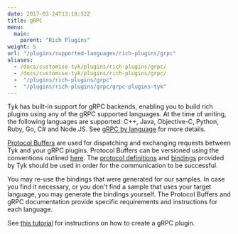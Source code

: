 ```yaml
---
date: 2017-03-24T13:19:52Z
title: gRPC
menu:
  main:
    parent: "Rich Plugins"
weight: 5
url: "/plugins/supported-languages/rich-plugins/grpc"
aliases:
  - /docs/customise-tyk/plugins/rich-plugins/grpc/
  - /docs/customise-tyk/plugins/rich-plugins/grpc/
  -  "/plugins/rich-plugins/grpc"
  -  "/plugins/rich-plugins/grpc/grpc-plugins-tyk"
---
```

Tyk has built-in support for gRPC backends, enabling you to build rich plugins using any of the gRPC supported languages. At the time of writing, the following languages are supported: C++, Java, Objective-C, Python, Ruby, Go, C# and Node.JS. See [gRPC by language](http://www.grpc.io/docs/) for more details.

[Protocol Buffers](https://developers.google.com/protocol-buffers/) are used for dispatching and exchanging requests between Tyk and your gRPC plugins. Protocol Buffers can be versioned using the conventions outlined [here](http://h22208.www2.hpe.com/eginfolib/networking/docs/sdn/sdnc2_7/5200-0910prog/content/s_sdnc-app-ha-versioning-GPB.html). The [protocol definitions](https://github.com/TykTechnologies/tyk/tree/master/coprocess/proto ) and [bindings](https://github.com/TykTechnologies/tyk/tree/master/coprocess/bindings) provided by Tyk should be used in order for the communication to be successful.

You may re-use the bindings that were generated for our samples. In case you find it necessary, or you don't find a sample that uses your target language, you may generate the bindings yourself. The Protocol Buffers and gRPC documentation provide specific requirements and instructions for each language.

See [this tutorial](/docs/plugins/rich-plugins/grpc/tutorial-add-grpc-plugin-api/) for instructions on how to create a gRPC plugin.
